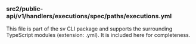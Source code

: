 ### src2/public-api/v1/handlers/executions/spec/paths/executions.yml

This file is part of the sv CLI package and supports the surrounding TypeScript modules (extension: .yml). It is included here for completeness.